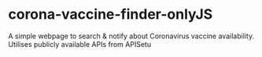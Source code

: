 # corona-vaccine-finder-onlyJS
 A simple webpage to search & notify about Coronavirus vaccine availability. Utilises publicly available APIs from APISetu
